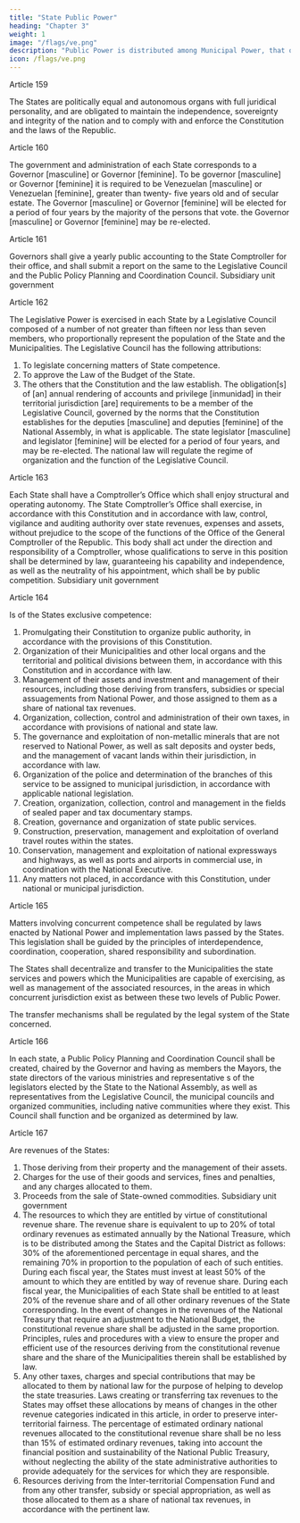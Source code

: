 ```yaml
---
title: "State Public Power"
heading: "Chapter 3"
weight: 1
image: "/flags/ve.png"
description: "Public Power is distributed among Municipal Power, that of the States Power and National Power"
icon: /flags/ve.png
---
```



Article 159

The States are politically equal and autonomous organs with full juridical personality,
and are obligated to maintain the independence, sovereignty and integrity of the nation
and to comply with and enforce the Constitution and the laws of the Republic.

Article 160

The government and administration of each State corresponds to a Governor
[masculine] or Governor [feminine]. To be governor [masculine] or Governor [feminine] it
is required to be Venezuelan [masculine] or Venezuelan [feminine], greater than twenty-
five years old and of secular estate.
The Governor [masculine] or Governor [feminine] will be elected for a period of four
years by the majority of the persons that vote. the Governor [masculine] or Governor
[feminine] may be re-elected.

Article 161

Governors shall give a yearly public accounting to the State Comptroller for their office,
and shall submit a report on the same to the Legislative Council and the Public Policy
Planning and Coordination Council.
Subsidiary unit government

Article 162

The Legislative Power is exercised in each State by a Legislative Council composed of a
number of not greater than fifteen nor less than seven members, who proportionally
represent the population of the State and the Municipalities. The Legislative Council has
the following attributions:
1. To legislate concerning matters of State competence.
2. To approve the Law of the Budget of the State.
3. The others that the Constitution and the law establish.
The obligation[s] of [an] annual rendering of accounts and privilege [inmunidad] in their
territorial jurisdiction [are] requirements to be a member of the Legislative Council,
governed by the norms that the Constitution establishes for the deputies [masculine]
and deputies [feminine] of the National Assembly, in what is applicable. The state
legislator [masculine] and legislator [feminine] will be elected for a period of four years,
and may be re-elected. The national law will regulate the regime of organization and the
function of the Legislative Council.

Article 163

Each State shall have a Comptroller’s Office which shall enjoy structural and operating autonomy. The State Comptroller’s Office shall exercise, in accordance with this Constitution and in accordance with law, control, vigilance and auditing authority over state revenues, expenses and assets, without prejudice to the scope of the functions of the Office of the General Comptroller of the Republic. This body shall act under the
direction and responsibility of a Comptroller, whose qualifications to serve in this position shall be determined by law, guaranteeing his capability and independence, as well as the neutrality of his appointment, which shall be by public competition.
Subsidiary unit government

Article 164

Is of the States exclusive competence:
1. Promulgating their Constitution to organize public authority, in accordance with the provisions of this Constitution.
2. Organization of their Municipalities and other local organs and the territorial and political divisions between them, in accordance with this Constitution and in accordance with law.
3. Management of their assets and investment and management of their resources, including those deriving from transfers, subsidies or special assuagements from National Power, and those assigned to them as a share of national tax revenues.
4. Organization, collection, control and administration of their own taxes, in accordance with provisions of national and state law.
5. The governance and exploitation of non-metallic minerals that are not reserved to National Power, as well as salt deposits and oyster beds, and the management of vacant lands within their jurisdiction, in accordance with law.
6. Organization of the police and determination of the branches of this service to be assigned to municipal jurisdiction, in accordance with applicable national legislation.
7. Creation, organization, collection, control and management in the fields of sealed paper and tax documentary stamps.
8. Creation, governance and organization of state public services.
9. Construction, preservation, management and exploitation of overland travel routes within the states.
10. Conservation, management and exploitation of national expressways and highways, as well as ports and airports in commercial use, in coordination with the National Executive.
11. Any matters not placed, in accordance with this Constitution, under national or
municipal jurisdiction.

Article 165

Matters involving concurrent competence shall be regulated by laws enacted by National Power and implementation laws passed by the States. This legislation shall be guided by the principles of interdependence, coordination, cooperation, shared responsibility and subordination.

The States shall decentralize and transfer to the Municipalities the state services and powers which the Municipalities are capable of exercising, as well as management of the associated resources, in the areas in which concurrent jurisdiction exist as between these two levels of Public Power. 

The transfer mechanisms shall be regulated by the legal system of the State concerned.

Article 166

In each state, a Public Policy Planning and Coordination Council shall be created, chaired
by the Governor and having as members the Mayors, the state directors of the various
ministries and representative s of the legislators elected by the State to the National
Assembly, as well as representatives from the Legislative Council, the municipal councils
and organized communities, including native communities where they exist. This Council
shall function and be organized as determined by law.

Article 167

Are revenues of the States:
1. Those deriving from their property and the management of their assets.
2. Charges for the use of their goods and services, fines and penalties, and any
charges allocated to them.
3. Proceeds from the sale of State-owned commodities.
Subsidiary unit government
4. The resources to which they are entitled by virtue of constitutional revenue share. The revenue share is equivalent to up to 20% of total ordinary revenues as estimated annually by the National Treasure, which is to be distributed among the States and the Capital District as follows: 30% of the aforementioned percentage in equal shares, and the remaining 70% in proportion to the population of each of such entities.
During each fiscal year, the States must invest at least 50% of the amount to which they are entitled by way of revenue share. During each fiscal year, the Municipalities of each State shall be entitled to at least 20% of the revenue share and of all other ordinary revenues of the State corresponding. 
In the event of changes in the revenues of the National Treasury that require an
adjustment to the National Budget, the constitutional revenue share shall be
adjusted in the same proportion. 
Principles, rules and procedures with a view to ensure the proper and efficient use of the resources deriving from the constitutional revenue share and the share of the Municipalities therein shall be established by law.
5. Any other taxes, charges and special contributions that may be allocated to them by national law for the purpose of helping to develop the state treasuries. Laws creating or transferring tax revenues to the States may offset these allocations by means of changes in the other revenue categories indicated in this article, in order to preserve inter-territorial fairness. The percentage of estimated ordinary national revenues allocated to the constitutional revenue share shall be no less than 15% of estimated ordinary revenues, taking into account the financial position and sustainability of the National Public Treasury, without neglecting the ability of the state administrative authorities to provide adequately for the services for which they are responsible.
6. Resources deriving from the Inter-territorial Compensation Fund and from any other transfer, subsidy or special appropriation, as well as those allocated to them as a share of national tax revenues, in accordance with the pertinent law.

